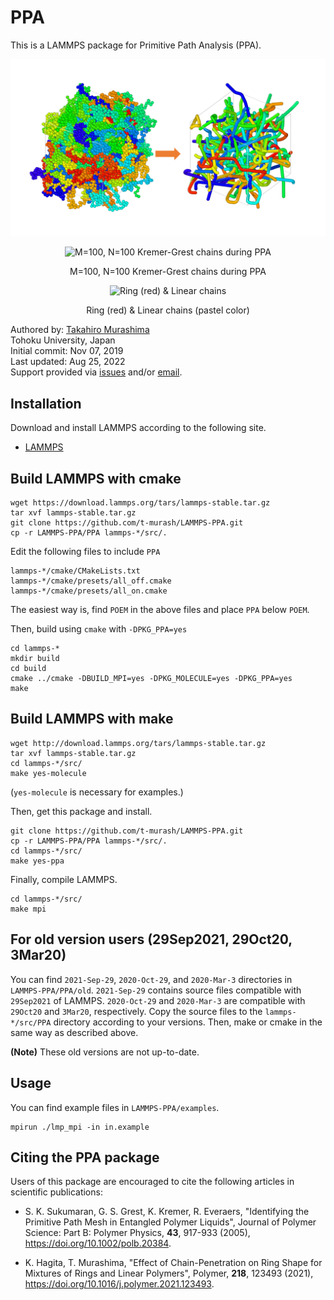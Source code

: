 # PPA

This is a LAMMPS package for Primitive Path Analysis (PPA).

<p align="center">
<img src="https://github.com/t-murash/LAMMPS-PPA/blob/master/img/ppa.png" title="M=100, N=100 Kremer-Grest chains during PPA" width=600/>
</p>

<p align="center">
<img src="https://github.com/t-murash/LAMMPS-PPA/blob/master/img/ppa.gif" title="M=100, N=100 Kremer-Grest chains during PPA" width=300/>
</p>
<p align="center">
M=100, N=100 Kremer-Grest chains during PPA
</p>

<p align="center">
<img src="https://github.com/t-murash/LAMMPS-PPA/blob/master/img/ppa-ring-line.gif" title="Ring (red) & Linear chains" width=300/>
</p>
<p align="center">
Ring (red) & Linear chains (pastel color)
</p>



Authored by:
[Takahiro Murashima](https://github.com/t-murash)<br>
Tohoku University, Japan<br>
Initial commit: Nov 07, 2019<br>
Last updated: Aug 25, 2022<br>
Support provided via [issues](https://github.com/t-murash/LAMMPS-PPA/issues) and/or [email](mailto:murasima@cmpt.phys.tohoku.ac.jp).


## Installation

Download and install LAMMPS according to the following site.

* [LAMMPS](https://lammps.org/)

## Build LAMMPS with cmake
```
wget https://download.lammps.org/tars/lammps-stable.tar.gz
tar xvf lammps-stable.tar.gz
git clone https://github.com/t-murash/LAMMPS-PPA.git
cp -r LAMMPS-PPA/PPA lammps-*/src/.
```
Edit the following files to include `PPA`
```
lammps-*/cmake/CMakeLists.txt
lammps-*/cmake/presets/all_off.cmake
lammps-*/cmake/presets/all_on.cmake
```
The easiest way is, find `POEM` in the above files and place `PPA` below `POEM`.

Then, build using `cmake` with `-DPKG_PPA=yes`

```
cd lammps-*
mkdir build
cd build
cmake ../cmake -DBUILD_MPI=yes -DPKG_MOLECULE=yes -DPKG_PPA=yes
make
```

## Build LAMMPS with make
```
wget http://download.lammps.org/tars/lammps-stable.tar.gz
tar xvf lammps-stable.tar.gz
cd lammps-*/src/
make yes-molecule
```
(`yes-molecule` is necessary for examples.)

Then, get this package and install.

```
git clone https://github.com/t-murash/LAMMPS-PPA.git
cp -r LAMMPS-PPA/PPA lammps-*/src/.
cd lammps-*/src/
make yes-ppa
```

Finally, compile LAMMPS.

```
cd lammps-*/src/
make mpi
```

## For old version users (29Sep2021, 29Oct20, 3Mar20)
You can find `2021-Sep-29`, `2020-Oct-29`, and `2020-Mar-3` directories in `LAMMPS-PPA/PPA/old`. `2021-Sep-29` contains source files compatible with `29Sep2021` of LAMMPS. `2020-Oct-29` and `2020-Mar-3` are compatible with `29Oct20` and `3Mar20`, respectively. Copy the source files to the `lammps-*/src/PPA` directory according to your versions. Then, make or cmake in the same way as described above.

**(Note)** These old versions are not up-to-date.


## Usage
You can find example files in `LAMMPS-PPA/examples`.
```
mpirun ./lmp_mpi -in in.example
```

## Citing the PPA package

Users of this package are encouraged to cite the following articles in scientific publications:

* S. K. Sukumaran, G. S. Grest, K. Kremer, R. Everaers, "Identifying the Primitive Path Mesh in Entangled Polymer Liquids", Journal of Polymer Science: Part B: Polymer Physics, **43**, 917-933 (2005), https://doi.org/10.1002/polb.20384.

* K. Hagita, T. Murashima, "Effect of Chain-Penetration on Ring Shape for Mixtures of Rings and Linear Polymers", Polymer, **218**, 123493 (2021), https://doi.org/10.1016/j.polymer.2021.123493.
